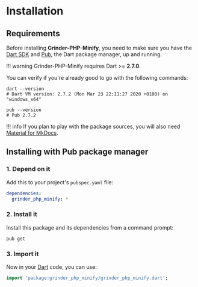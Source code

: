# Installation

## Requirements
Before installing **Grinder-PHP-Minify**, you need to make sure you have the [Dart SDK](https://dart.dev/tools/sdk)
and [Pub](https://dart.dev/tools/pub), the Dart package manager, up and running.

!!! warning
    Grinder-PHP-Minify requires Dart >= **2.7.0**.

You can verify if you're already good to go with the following commands:

```shell
dart --version
# Dart VM version: 2.7.2 (Mon Mar 23 22:11:27 2020 +0100) on "windows_x64"

pub --version
# Pub 2.7.2
```

!!! info
    If you plan to play with the package sources, you will also need
    [Material for MkDocs](https://squidfunk.github.io/mkdocs-material).

## Installing with Pub package manager

### 1. Depend on it
Add this to your project's `pubspec.yaml` file:

```yaml
dependencies:
  grinder_php_minify: *
```

### 2. Install it
Install this package and its dependencies from a command prompt:

```shell
pub get
```

### 3. Import it
Now in your [Dart](https://dart.dev) code, you can use:

```dart
import 'package:grinder_php_minify/grinder_php_minify.dart';
```
